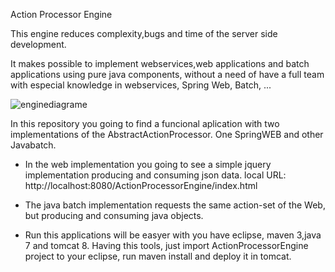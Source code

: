 Action Processor Engine

This engine reduces complexity,bugs and time of the server side development.

It makes possible to implement webservices,web applications and batch applications using pure java components, without a need of have a full team with especial knowledge in webservices, Spring Web, Batch, ...

![enginediagrame](https://cloud.githubusercontent.com/assets/12789651/8512304/0791f4d2-2313-11e5-96c9-e937eed7fef8.jpg)

In this repository you going to find a funcional aplication with two implementations of the AbstractActionProcessor. One SpringWEB and other Javabatch.

- In the web implementation you going to see a simple jquery implementation producing and consuming json data.
local URL: http://localhost:8080/ActionProcessorEngine/index.html

- The java batch implementation requests the same action-set of the Web, but producing and consuming java objects.

- Run this applications will be easyer with you have eclipse, maven 3,java 7 and tomcat 8. Having this tools, just import ActionProcessorEngine project to your eclipse, run maven install and deploy it in tomcat.
